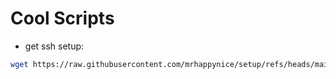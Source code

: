 # Cool Scripts

- get ssh setup:
```bash
wget https://raw.githubusercontent.com/mrhappynice/setup/refs/heads/main/termux_setup_ssh.sh
```



